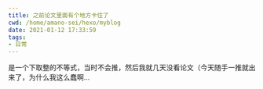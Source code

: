 ```yaml
---
title: 之前论文里面有个地方卡住了
cwd: /home/amano-sei/hexo/myblog
date: 2021-01-12 17:33:59
tags:
- 日常
---
```


是一个下取整的不等式，当时不会推，然后我就几天没看论文（今天随手一推就出来了，为什么我这么蠢啊...

